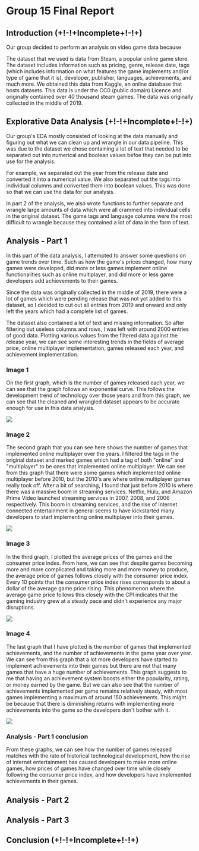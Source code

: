 # Group 15 Final Report

## Introduction (+!-!+Incomplete+!-!+)
Our group decided to perform an analysis on video game data because 

The dataset that we used is data from Steam, a popular online game store. The dataset includes information such as pricing, genre, release date, tags (which includes information on what features the game implements and/or type of game that it is), developer, publisher, languages, achievements, and much more. We obtained this data from Kaggle, an online database that hosts datasets. This data is under the CC0 (public domain) Licence and originally contained over 40 thousand steam games. The data was originally collected in the middle of 2019.

## Explorative Data Analysis (+!-!+Incomplete+!-!+)
Our group's EDA mostly consisted of looking at the data manually and figuring out what we can clean up and wrangle in our data pipeline. This was due to the dataset we chose containing a lot of text that needed to be separated out into numerical and boolean values befoe they can be put into use for the analysis.

For example, we separated out the year from the release date and converted it into a numerical value. We also separated out the tags into individual columns and converted them into boolean values. This was done so that we can use the data for our analysis.

In part 2 of the analysis, we also wrote functions to further separate and wrangle large amounts of data which were all crammed into individual cells in the original dataset. The game tags and language columns were the most difficult to wrangle because they contained a lot of data in the form of text.

## Analysis - Part 1
In this part of the data analysis, I attempted to answer some questions on game trends over time. Such as how the game's prices changed, how many games were developed, did more or less games implement online functionalities such as online multiplayer, and did more or less game developers add achievements to their games.

Since the data was originally collected in the middle of 2019, there were a lot of games which were pending release that was not yet added to this dataset, so I decided to cut out all entries from 2019 and onward and only left the years which had a complete list of games.

The dataset also contained a lot of text and missing information. So after filtering out useless columns and rows, I was left with around 2000 entries of good data.
Plotting various values from the filtered data against the release year, we can see some interesting trends in the fields of average price, online multiplayer implementation, games released each year, and achievement implementation.

### Image 1
On the first graph, which is the number of games released each year, we can see that the graph follows an exponential curve. This follows the development trend of technology over those years and from this graph, we can see that the cleaned and wrangled dataset appears to be accurate enough for use in this data analysis.

<img src="images\Final Report Images\Edwin\Games released per year.png">

### Image 2
The second graph that you can see here shows the number of games that implemented online multiplayer over the years. I filtered the tags in the original dataset and marked games which had a tag of both "online" and "multiplayer" to be ones that implemented online multiplayer. We can see from this graph that there were some games which implemented online multiplayer before 2010, but the 2010's are where online multiplayer games really took off. After a bit of searching, I found that just before 2010 is where there was a massive boom in streaming services. Netflix, Hulu, and Amazon Prime Video launched streaming services in 2007, 2008, and 2006 respectively. This boom in streaming services, and the rise of internet connected entertainment in general seems to have kickstarted many developers to start implementing online multiplayer into their games.

<img src="images\Final Report Images\Edwin\Multiplayer games per year.png">

### Image 3
In the third graph, I plotted the average prices of the games and the consumer price index. From here, we can see that despite games becoming more and more complicated and taking more and more money to produce, the average price of games follows closely with the consumer price index. Every 10 points that the consumer price index rises corresponds to about a dollar of the average game price rising. This phenomenon where the average game price follows this closely with the CPI indicates that the gaming industry grew at a steady pace and didn't experience any major disruptions.

<img src="images\Final Report Images\Edwin\Avg price per year vs CPI.png">

### Image 4
The last graph that I have plotted is the number of games that implemented achievements, and the number of achievements in the game year over year. We can see from this graph that a lot more developers have started to implement achievements into their games but there are not that many games that have a huge number of achievements. This graph suggests to me that having an achievement system boosts either the popularity, rating, or money earned by the game. But we can also see that the number of achievements implemented per game remains relatively steady, with most games implementing a maximum of around 150 achievements. This might be because that there is diminishing returns with implementing more achievements into the game so the developers don't bother with it.

<img src="images\Final Report Images\Edwin\Achievement implementation.png">

### Analysis - Part 1 conclusion
From these graphs, we can see how the number of games released matches with the rate of historical technological development, how the rise of internet entertainment has caused developers to make more online games, how prices of games have changed over time while closely following the consumer price index, and how developers have implemented achievements in their games.

## Analysis - Part 2

## Analysis - Part 3

## Conclusion (+!-!+Incomplete+!-!+)